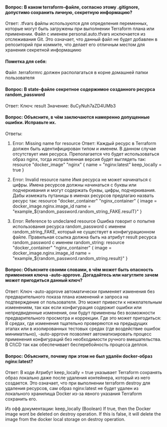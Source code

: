 #### Вопрос: В каком terraform-файле, согласно этому .gitignore, допустимо сохранить личную, секретную информацию?
Ответ:
.tfvars файлы используются для определения переменных, которые могут быть загружены при выполнении Terraform плана или применении.
Файл с именем personal.auto.tfvars исключается из отслеживания Git. 
Это означает, что данный файл не будет добавлен в репозиторий при коммите, что делает его отличным местом для хранения секретной информациию

#### Пометка для себя: 
Файл .terraformrc должен располагаться в корне домашней папки пользователя

#### Вопрос:  В state-файле секретное содержимое созданного ресурса random_password
Ответ: 
Ключ: result Значение: 8uCyNuh7aZD4UMb3


#### Вопрос: Объясните, в чём заключаются намеренно допущенные ошибки. Исправьте их.
Ответы:
1. Error: Missing name for resource
Ответ: Каждый ресурс в Terraform должен быть идентифицирован типом и именем. В данном случае отсутствует имя ресурса.
Преполагается что будет использоваться образ nginx, тогда исправленная версия будет выглядеть так:
resource "docker_image" "nginx" {
  name         = "nginx:latest"
  keep_locally = true
}

2. Error: Invalid resource name
Имя ресурса не может начинаться с цифры. 
Имена ресурсов должны начинаться с буквы или подчеркивания и могут содержать буквы, цифры, подчеркивания.
Дабы измежать путаницы в именах ресурсов предлагаю назвать ресурс так:
resource "docker_container" "nginx_container" {
  image = docker_image.nginx.image_id
  name  = "example_${random_password.random_string_FAKE.resulT}"
}

3. Error: Reference to undeclared resource
Ошибка говорит о попытке использования ресурса random_password с именем random_string_FAKE, который не существует в конфигурационном файле.
Правильная ссылка должна быть на атрибут result ресурса random_password с именем random_string:
resource "docker_container" "nginx_container" {
  image = docker_image.nginx.image_id
  name  = "example_${random_password.random_string.result}"
}

#### Вопрос: Объясните своими словами, в чём может быть опасность применения ключа -auto-approve. Догадайтесь или нагуглите зачем может пригодиться данный ключ?
Ответ: 
Ключ -auto-approve автоматически применяет изменения без предварительного показа плана изменений и запроса на подтверждение от пользователя.
Это может привести к нежелательным изменениям, так как если конфигурация содержит ошибки или непредвиденные изменения, они будут применены без возможности предварительного просмотра и коррекции.
Где это может пригодиться: 
В средах, где изменения тщательно проверяются на предыдущих этапах или в изолированных тестовых средах (где воздействие ошибок миниматльно), 
-auto-approve позволяет автоматизировать процесс применения конфигураций без необходимости ручного вмешательства.
В CI\CD так как обеспечивает бесперебойность процесса деплоя.

#### Вопрос: Объясните, почему при этом не был удалён docker-образ nginx:latest?
Ответ: 
В коде Атрибут keep_locally = true указывает Terraform сохранять образ локально даже после удаления контейнера, который из него создается. 
Это означает, что при выполнении terraform destroy для удаления ресурсов, сам образ nginx:latest не будет удален из локального хранилища Docker из-за явного указания Terraform сохранить его.

Из офф документации: keep_locally (Boolean) If true, then the Docker image wont be deleted on destroy operation. If this is false, it will delete the image from the docker local storage on destroy operation.